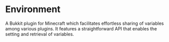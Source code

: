 # Environment

A Bukkit plugin for Minecraft which facilitates effortless sharing of variables among various plugins. It features a straightforward API that enables the setting and retrieval of variables.
